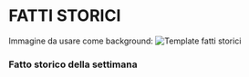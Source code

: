 # FATTI STORICI

Immagine da usare come background:
![Template fatti storici](templateStora.png)

### Fatto storico della settimana
